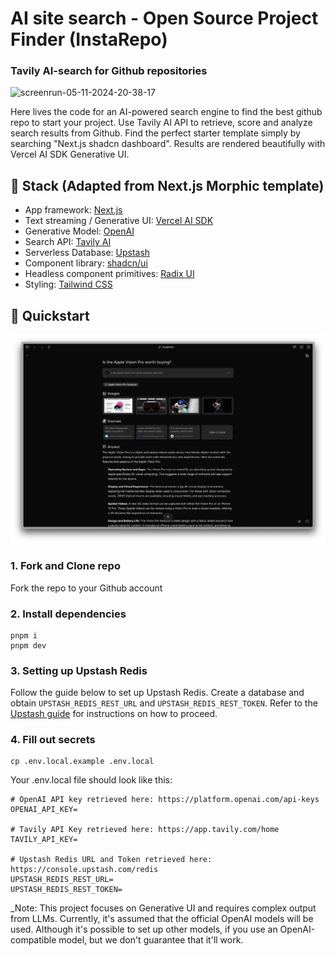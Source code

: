 # AI site search - Open Source Project Finder (InstaRepo) 
### Tavily AI-search for Github repositories

![screenrun-05-11-2024-20-38-17](https://github.com/cameronking4/github-repo-tavily-ai-search/assets/35708477/7d553860-bce0-4864-b648-6eeddf6f9f82)

Here lives the code for an AI-powered search engine to find the best github repo to start your project. Use Tavily AI API to retrieve, score and analyze search results from Github. Find the perfect starter template simply by searching "Next.js shadcn dashboard". Results are rendered beautifully with Vercel AI SDK Generative UI.

## 🧱 Stack (Adapted from Next.js Morphic template)

- App framework: [Next.js](https://nextjs.org/)
- Text streaming / Generative UI: [Vercel AI SDK](https://sdk.vercel.ai/docs)
- Generative Model: [OpenAI](https://openai.com/)
- Search API: [Tavily AI](https://tavily.com/)
- Serverless Database: [Upstash](https://upstash.com/)
- Component library: [shadcn/ui](https://ui.shadcn.com/)
- Headless component primitives: [Radix UI](https://www.radix-ui.com/)
- Styling: [Tailwind CSS](https://tailwindcss.com/)

## 🚀 Quickstart
[![capture](/public/capture-240404_blk.png)](https://github.com/cameronking4/github-repo-tavily-ai-search/assets/35708477/3344bfd5-ea36-487e-9525-421eb7fbff9f)

### 1. Fork and Clone repo

Fork the repo to your Github account

### 2. Install dependencies

```
pnpm i 
pnpm dev
```

### 3. Setting up Upstash Redis

Follow the guide below to set up Upstash Redis. Create a database and obtain `UPSTASH_REDIS_REST_URL` and `UPSTASH_REDIS_REST_TOKEN`. Refer to the [Upstash guide](https://upstash.com/blog/rag-chatbot-upstash#setting-up-upstash-redis) for instructions on how to proceed.

### 4. Fill out secrets

```
cp .env.local.example .env.local
```

Your .env.local file should look like this:

```
# OpenAI API key retrieved here: https://platform.openai.com/api-keys
OPENAI_API_KEY=

# Tavily API Key retrieved here: https://app.tavily.com/home
TAVILY_API_KEY=

# Upstash Redis URL and Token retrieved here: https://console.upstash.com/redis
UPSTASH_REDIS_REST_URL=
UPSTASH_REDIS_REST_TOKEN=
```

_Note: This project focuses on Generative UI and requires complex output from LLMs. Currently, it's assumed that the official OpenAI models will be used. Although it's possible to set up other models, if you use an OpenAI-compatible model, but we don't guarantee that it'll work.
